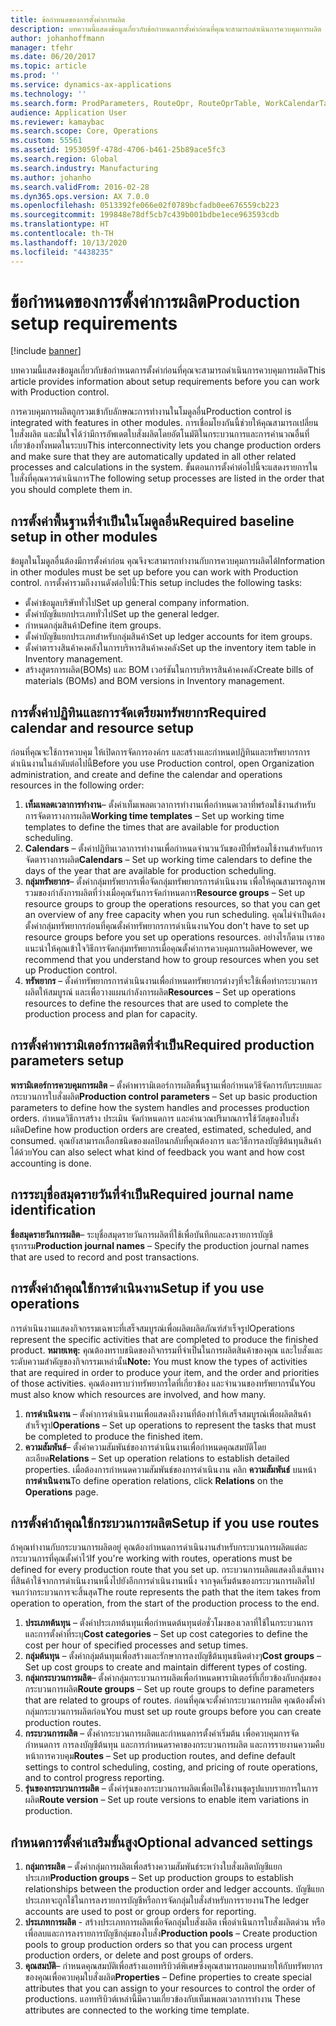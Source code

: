 ```yaml
---
title: ข้อกำหนดของการตั้งค่าการผลิต
description: บทความนี้แสดงข้อมูลเกี่ยวกับข้อกำหนดการตั้งค่าก่อนที่คุณจะสามารถดำเนินการควบคุมการผลิต
author: johanhoffmann
manager: tfehr
ms.date: 06/20/2017
ms.topic: article
ms.prod: ''
ms.service: dynamics-ax-applications
ms.technology: ''
ms.search.form: ProdParameters, RouteOpr, RouteOprTable, WorkCalendarTable, WorkTimeTable, WrkCtrTable
audience: Application User
ms.reviewer: kamaybac
ms.search.scope: Core, Operations
ms.custom: 55561
ms.assetid: 1953059f-478d-4706-b461-25b89ace5fc3
ms.search.region: Global
ms.search.industry: Manufacturing
ms.author: johanho
ms.search.validFrom: 2016-02-28
ms.dyn365.ops.version: AX 7.0.0
ms.openlocfilehash: 0513392fe066e02f0789bcfadb0ee676559cb223
ms.sourcegitcommit: 199848e78df5cb7c439b001bdbe1ece963593cdb
ms.translationtype: HT
ms.contentlocale: th-TH
ms.lasthandoff: 10/13/2020
ms.locfileid: "4438235"
---
```

# <a name="production-setup-requirements"></a><span data-ttu-id="0c113-103">ข้อกำหนดของการตั้งค่าการผลิต</span><span class="sxs-lookup"><span data-stu-id="0c113-103">Production setup requirements</span></span>

[!include [banner](../includes/banner.md)]

<span data-ttu-id="0c113-104">บทความนี้แสดงข้อมูลเกี่ยวกับข้อกำหนดการตั้งค่าก่อนที่คุณจะสามารถดำเนินการควบคุมการผลิต</span><span class="sxs-lookup"><span data-stu-id="0c113-104">This article provides information about setup requirements before you can work with Production control.</span></span> 

<span data-ttu-id="0c113-105">การควบคุมการผลิตถูกรวมเข้ากับลักษณะการทำงานในโมดูลอื่น</span><span class="sxs-lookup"><span data-stu-id="0c113-105">Production control is integrated with features in other modules.</span></span> <span data-ttu-id="0c113-106">การเชื่อมโยงกันนี้ช่วยให้คุณสามารถเปลี่ยนใบสั่งผลิต และมั่นใจได้ว่ามีการอัพเดตใบสั่งผลิตโดยอัตโนมัติในกระบวนการและการคำนวณอื่นที่เกี่ยวข้องทั้งหมดในระบบ</span><span class="sxs-lookup"><span data-stu-id="0c113-106">This interconnectivity lets you change production orders and make sure that they are automatically updated in all other related processes and calculations in the system.</span></span> <span data-ttu-id="0c113-107">ขั้นตอนการตั้งค่าต่อไปนี้จะแสดงรายการในใบสั่งที่คุณควรดำเนินการ</span><span class="sxs-lookup"><span data-stu-id="0c113-107">The following setup processes are listed in the order that you should complete them in.</span></span>

## <a name="required-baseline-setup-in-other-modules"></a><span data-ttu-id="0c113-108">การตั้งค่าพื้นฐานที่จำเป็นในโมดูลอื่น</span><span class="sxs-lookup"><span data-stu-id="0c113-108">Required baseline setup in other modules</span></span>
<span data-ttu-id="0c113-109">ข้อมูลในโมดูลอื่นต้องมีการตั้งค่าก่อน คุณจึงจะสามารถทำงานกับการควบคุมการผลิตได้</span><span class="sxs-lookup"><span data-stu-id="0c113-109">Information in other modules must be set up before you can work with Production control.</span></span> <span data-ttu-id="0c113-110">การตั้งค่ารวมถึงงานดังต่อไปนี้:</span><span class="sxs-lookup"><span data-stu-id="0c113-110">This setup includes the following tasks:</span></span>

-   <span data-ttu-id="0c113-111">ตั้งค่าข้อมูลบริษัททั่วไป</span><span class="sxs-lookup"><span data-stu-id="0c113-111">Set up general company information.</span></span>
-   <span data-ttu-id="0c113-112">ตั้งค่าบัญชีแยกประเภททั่วไป</span><span class="sxs-lookup"><span data-stu-id="0c113-112">Set up the general ledger.</span></span>
-   <span data-ttu-id="0c113-113">กำหนดกลุ่มสินค้า</span><span class="sxs-lookup"><span data-stu-id="0c113-113">Define item groups.</span></span>
-   <span data-ttu-id="0c113-114">ตั้งค่าบัญชีแยกประเภทสำหรับกลุ่มสินค้า</span><span class="sxs-lookup"><span data-stu-id="0c113-114">Set up ledger accounts for item groups.</span></span>
-   <span data-ttu-id="0c113-115">ตั้งค่าตารางสินค้าคงคลังในการบริหารสินค้าคงคลัง</span><span class="sxs-lookup"><span data-stu-id="0c113-115">Set up the inventory item table in Inventory management.</span></span>
-   <span data-ttu-id="0c113-116">สร้างสูตรการผลิต(BOMs) และ BOM เวอร์ชันในการบริหารสินค้าคงคลัง</span><span class="sxs-lookup"><span data-stu-id="0c113-116">Create bills of materials (BOMs) and BOM versions in Inventory management.</span></span>

## <a name="required-calendar-and-resource-setup"></a><span data-ttu-id="0c113-117">การตั้งค่าปฏิทินและการจัดเตรียมทรัพยากร</span><span class="sxs-lookup"><span data-stu-id="0c113-117">Required calendar and resource setup</span></span>
<span data-ttu-id="0c113-118">ก่อนที่คุณจะใช้การควบคุม ให้เปิดการจัดการองค์กร และสร้างและกำหนดปฏิทินและทรัพยากรการดำเนินงานในลำดับต่อไปนี้</span><span class="sxs-lookup"><span data-stu-id="0c113-118">Before you use Production control, open Organization administration, and create and define the calendar and operations resources in the following order:</span></span>

1.  <span data-ttu-id="0c113-119">**เท็มเพลตเวลาการทำงาน**– ตั้งค่าเท็มเพลตเวลาการทำงานเพื่อกำหนดเวลาที่พร้อมใช้งานสำหรับการจัดตารางการผลิต</span><span class="sxs-lookup"><span data-stu-id="0c113-119">**Working time templates** – Set up working time templates to define the times that are available for production scheduling.</span></span>
2.  <span data-ttu-id="0c113-120">**Calendars** – ตั้งค่าปฏิทินเวลาการทำงานเพื่อกำหนดจำนวนวันของปีที่พร้อมใช้งานสำหรับการจัดตารางการผลิต</span><span class="sxs-lookup"><span data-stu-id="0c113-120">**Calendars** – Set up working time calendars to define the days of the year that are available for production scheduling.</span></span>
3.  <span data-ttu-id="0c113-121">**กลุ่มทรัพยากร**– ตั้งค่ากลุ่มทรัพยากรเพื่อจัดกลุ่มทรัพยากรการดำเนินงาน เพื่อให้คุณสามารถดูภาพรวมของกำลังการผลิตที่ว่างเมื่อคุณรันการจัดกำหนดการ</span><span class="sxs-lookup"><span data-stu-id="0c113-121">**Resource groups** – Set up resource groups to group the operations resources, so that you can get an overview of any free capacity when you run scheduling.</span></span> <span data-ttu-id="0c113-122">คุณไม่จำเป็นต้องตั้งค่ากลุ่มทรัพยากรก่อนที่คุณตั้งค่าทรัพยากรการดำเนินงาน</span><span class="sxs-lookup"><span data-stu-id="0c113-122">You don't have to set up resource groups before you set up operations resources.</span></span> <span data-ttu-id="0c113-123">อย่างไรก็ตาม เราขอแนะนำให้คุณเข้าใจวิธีการจัดกลุ่มทรัพยากรเมื่อคุณตั้งค่าการควบคุมการผลิต</span><span class="sxs-lookup"><span data-stu-id="0c113-123">However, we recommend that you understand how to group resources when you set up Production control.</span></span>
4.  <span data-ttu-id="0c113-124">**ทรัพยากร** – ตั้งค่าทรัพยากรการดำเนินงานเพื่อกำหนดทรัพยากรต่างๆที่จะใช้เพื่อทำกระบวนการผลิตให้สมบูรณ์ และเพื่อวางแผนกำลังการผลิต</span><span class="sxs-lookup"><span data-stu-id="0c113-124">**Resources** – Set up operations resources to define the resources that are used to complete the production process and plan for capacity.</span></span>

## <a name="required-production-parameters-setup"></a><span data-ttu-id="0c113-125">การตั้งค่าพารามิเตอร์การผลิตที่จำเป็น</span><span class="sxs-lookup"><span data-stu-id="0c113-125">Required production parameters setup</span></span>
<span data-ttu-id="0c113-126">**พารามิเตอร์การควบคุมการผลิต** – ตั้งค่าพารามิเตอร์การผลิตพื้นฐานเพื่อกำหนดวิธีจัดการกับระบบและกระบวนการใบสั่งผลิต</span><span class="sxs-lookup"><span data-stu-id="0c113-126">**Production control parameters** – Set up basic production parameters to define how the system handles and processes production orders.</span></span> <span data-ttu-id="0c113-127">กำหนดวิธีการสร้าง ประเมิน จัดกำหนดการ และคำนวณปริมาณการใช้วัสดุของใบสั่งผลิต</span><span class="sxs-lookup"><span data-stu-id="0c113-127">Define how production orders are created, estimated, scheduled, and consumed.</span></span> <span data-ttu-id="0c113-128">คุณยังสามารถเลือกชนิดของผลป้อนกลับที่คุณต้องการ และวิธีการลงบัญชีต้นทุนสินค้าได้ด้วย</span><span class="sxs-lookup"><span data-stu-id="0c113-128">You can also select what kind of feedback you want and how cost accounting is done.</span></span>

## <a name="required-journal-name-identification"></a><span data-ttu-id="0c113-129">การระบุชื่อสมุดรายวันที่จำเป็น</span><span class="sxs-lookup"><span data-stu-id="0c113-129">Required journal name identification</span></span>
<span data-ttu-id="0c113-130">**ชื่อสมุดรายวันการผลิต**– ระบุชื่อสมุดรายวันการผลิตที่ใช้เพื่อบันทึกและลงรายการบัญชีธุรกรรม</span><span class="sxs-lookup"><span data-stu-id="0c113-130">**Production journal names** – Specify the production journal names that are used to record and post transactions.</span></span>

## <a name="setup-if-you-use-operations"></a><span data-ttu-id="0c113-131">การตั้งค่าถ้าคุณใช้การดำเนินงาน</span><span class="sxs-lookup"><span data-stu-id="0c113-131">Setup if you use operations</span></span>
<span data-ttu-id="0c113-132">การดำเนินงานแสดงกิจกรรมเฉพาะที่เสร็จสมบูรณ์เพื่อผลิตผลิตภัณฑ์สำเร็จรูป</span><span class="sxs-lookup"><span data-stu-id="0c113-132">Operations represent the specific activities that are completed to produce the finished product.</span></span> <span data-ttu-id="0c113-133">**หมายเหตุ:** คุณต้องทราบชนิดของกิจกรรมที่จำเป็นในการผลิตสินค้าของคุณ และใบสั่งและระดับความสำคัญของกิจกรรมเหล่านั้น</span><span class="sxs-lookup"><span data-stu-id="0c113-133">**Note:** You must know the types of activities that are required in order to produce your item, and the order and priorities of those activities.</span></span> <span data-ttu-id="0c113-134">คุณต้องทราบว่าทรัพยากรใดที่เกี่ยวข้อง และจำนวนของทรัพยากรนั้น</span><span class="sxs-lookup"><span data-stu-id="0c113-134">You must also know which resources are involved, and how many.</span></span>

1.  <span data-ttu-id="0c113-135">**การดำเนินงาน** – ตั้งค่าการดำเนินงานเพื่อแสดงถึงงานที่ต้องทำให้เสร็จสมบูรณ์เพื่อผลิตสินค้าสำเร็จรูป</span><span class="sxs-lookup"><span data-stu-id="0c113-135">**Operations** – Set up operations to represent the tasks that must be completed to produce the finished item.</span></span>
2.  <span data-ttu-id="0c113-136">**ความสัมพันธ์**– ตั้งค่าความสัมพันธ์ของการดำเนินงานเพื่อกำหนดคุณสมบัติโดยละเอียด</span><span class="sxs-lookup"><span data-stu-id="0c113-136">**Relations** – Set up operation relations to establish detailed properties.</span></span> <span data-ttu-id="0c113-137">เมื่อต้องการกำหนดความสัมพันธ์ของการดำเนินงาน คลิก **ความสัมพันธ์** บนหน้า **การดำเนินงาน**</span><span class="sxs-lookup"><span data-stu-id="0c113-137">To define operation relations, click **Relations** on the **Operations** page.</span></span>

## <a name="setup-if-you-use-routes"></a><span data-ttu-id="0c113-138">การตั้งค่าถ้าคุณใช้กระบวนการผลิต</span><span class="sxs-lookup"><span data-stu-id="0c113-138">Setup if you use routes</span></span>
<span data-ttu-id="0c113-139">ถ้าคุณทำงานกับกระบวนการผลิตอยู่ คุณต้องกำหนดการดำเนินงานสำหรับกระบวนการผลิตแต่ละกระบวนการที่คุณตั้งค่าไว้</span><span class="sxs-lookup"><span data-stu-id="0c113-139">If you're working with routes, operations must be defined for every production route that you set up.</span></span> <span data-ttu-id="0c113-140">กระบวนการผลิตแสดงถึงเส้นทางที่สินค้าใช้จากการดำเนินงานหนึ่งไปยังอีกการดำเนินงานหนึ่ง จากจุดเริ่มต้นของกระบวนการผลิตไปจนกว่ากระบวนการจะสิ้นสุด</span><span class="sxs-lookup"><span data-stu-id="0c113-140">The route represents the path that the item takes from operation to operation, from the start of the production process to the end.</span></span>

1.  <span data-ttu-id="0c113-141">**ประเภทต้นทุน** – ตั้งค่าประเภทต้นทุนเพื่อกำหนดต้นทุนต่อชั่วโมงของเวลาที่ใช้ในกระบวนการและการตั้งค่าที่ระบุ</span><span class="sxs-lookup"><span data-stu-id="0c113-141">**Cost categories** – Set up cost categories to define the cost per hour of specified processes and setup times.</span></span>
2.  <span data-ttu-id="0c113-142">**กลุ่มต้นทุน** – ตั้งค่ากลุ่มต้นทุนเพื่อสร้างและรักษาการลงบัญชีต้นทุนชนิดต่างๆ</span><span class="sxs-lookup"><span data-stu-id="0c113-142">**Cost groups** – Set up cost groups to create and maintain different types of costing.</span></span>
3.  <span data-ttu-id="0c113-143">**กลุ่มกระบวนการผลิต**– ตั้งค่ากลุ่มกระบวนการผลิตเพื่อกำหนดพารามิเตอร์ที่เกี่ยวข้องกับกลุ่มของกระบวนการผลิต</span><span class="sxs-lookup"><span data-stu-id="0c113-143">**Route groups** – Set up route groups to define parameters that are related to groups of routes.</span></span> <span data-ttu-id="0c113-144">ก่อนที่คุณจะตั้งค่ากระบวนการผลิต คุณต้องตั้งค่ากลุ่มกระบวนการผลิตก่อน</span><span class="sxs-lookup"><span data-stu-id="0c113-144">You must set up route groups before you can create production routes.</span></span>
4.  <span data-ttu-id="0c113-145">**กระบวนการผลิต** – ตั้งค่ากระบวนการผลิตและกำหนดการตั้งค่าเริ่มต้น เพื่อควบคุมการจัดกำหนดการ การลงบัญชีต้นทุน และการกำหนดราคาของกระบวนการผลิต และการรายงานความคืบหน้าการควบคุม</span><span class="sxs-lookup"><span data-stu-id="0c113-145">**Routes** – Set up production routes, and define default settings to control scheduling, costing, and pricing of route operations, and to control progress reporting.</span></span>
5.  <span data-ttu-id="0c113-146">**รุ่นของกระบวนการผลิต** – ตั้งค่ารุ่นของกระบวนการผลิตเพื่อเปิดใช้งานชุดรูปแบบรายการในการผลิต</span><span class="sxs-lookup"><span data-stu-id="0c113-146">**Route version** – Set up route versions to enable item variations in production.</span></span>

## <a name="optional-advanced-settings"></a><span data-ttu-id="0c113-147">กำหนดการตั้งค่าเสริมขั้นสูง</span><span class="sxs-lookup"><span data-stu-id="0c113-147">Optional advanced settings</span></span>
1.  <span data-ttu-id="0c113-148">**กลุ่มการผลิต** – ตั้งค่ากลุ่มการผลิตเพื่อสร้างความสัมพันธ์ระหว่างใบสั่งผลิตบัญชีแยกประเภท</span><span class="sxs-lookup"><span data-stu-id="0c113-148">**Production groups** – Set up production groups to establish relationships between the production order and ledger accounts.</span></span> <span data-ttu-id="0c113-149">บัญชีแยกประเภทจะถูกใช้ในการลงรายการบัญชีหรือการจัดกลุ่มใบสั่งสำหรับการรายงาน</span><span class="sxs-lookup"><span data-stu-id="0c113-149">The ledger accounts are used to post or group orders for reporting.</span></span>
2.  <span data-ttu-id="0c113-150">**ประเภทการผลิต** - สร้างประเภทการผลิตเพื่อจัดกลุ่มใบสั่งผลิต เพื่อดำเนินการใบสั่งผลิตด่วน หรือเพื่อลบและการลงรายการบัญชีกลุ่มของใบสั่ง</span><span class="sxs-lookup"><span data-stu-id="0c113-150">**Production pools** – Create production pools to group production orders so that you can process urgent production orders, or delete and post groups of orders.</span></span>
3.  <span data-ttu-id="0c113-151">**คุณสมบัติ**– กำหนดคุณสมบัติเพื่อสร้างแอททริบิวต์พิเศษซึ่งคุณสามารถมอบหมายให้กับทรัพยากรของคุณเพื่อควบคุมใบสั่งผลิต</span><span class="sxs-lookup"><span data-stu-id="0c113-151">**Properties** – Define properties to create special attributes that you can assign to your resources to control the order of productions.</span></span> <span data-ttu-id="0c113-152">แอททริบิวต์เหล่านี้มีความเกี่ยวข้องกับเท็มเพลตเวลาการทำงาน </span><span class="sxs-lookup"><span data-stu-id="0c113-152">These attributes are connected to the working time template.</span></span>




